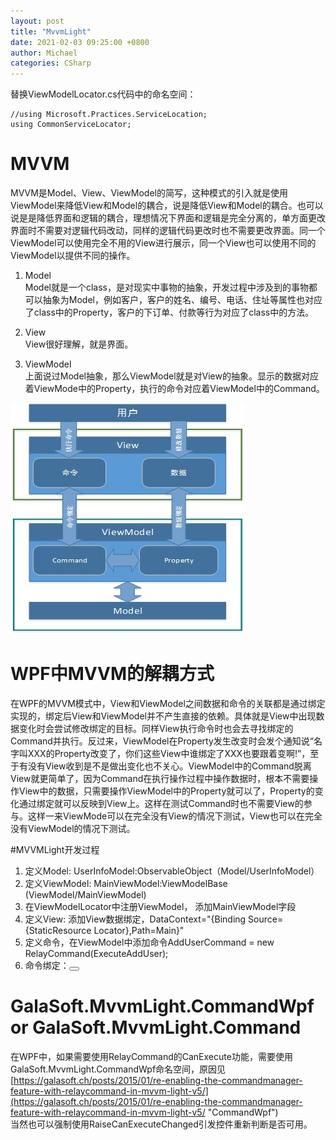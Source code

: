 ```yaml
---
layout: post
title: "MvvmLight"
date: 2021-02-03 09:25:00 +0800
author: Michael
categories: CSharp
---
```


替换ViewModelLocator.cs代码中的命名空间：

	//using Microsoft.Practices.ServiceLocation;
	using CommonServiceLocator;

# MVVM
MVVM是Model、View、ViewModel的简写，这种模式的引入就是使用ViewModel来降低View和Model的耦合，说是降低View和Model的耦合。也可以说是是降低界面和逻辑的耦合，理想情况下界面和逻辑是完全分离的，单方面更改界面时不需要对逻辑代码改动，同样的逻辑代码更改时也不需要更改界面。同一个ViewModel可以使用完全不用的View进行展示，同一个View也可以使用不同的ViewModel以提供不同的操作。

1. Model  
Model就是一个class，是对现实中事物的抽象，开发过程中涉及到的事物都可以抽象为Model，例如客户，客户的姓名、编号、电话、住址等属性也对应了class中的Property，客户的下订单、付款等行为对应了class中的方法。

2. View  
View很好理解，就是界面。

3. ViewModel  
上面说过Model抽象，那么ViewModel就是对View的抽象。显示的数据对应着ViewMode中的Property，执行的命令对应着ViewModel中的Command。

![日志文件夹](/assets/develop/mvvm.jpg)  

# WPF中MVVM的解耦方式
在WPF的MVVM模式中，View和ViewModel之间数据和命令的关联都是通过绑定实现的，绑定后View和ViewModel并不产生直接的依赖。具体就是View中出现数据变化时会尝试修改绑定的目标。同样View执行命令时也会去寻找绑定的Command并执行。反过来，ViewModel在Property发生改变时会发个通知说“名字叫XXX的Property改变了，你们这些View中谁绑定了XXX也要跟着变啊!”，至于有没有View收到是不是做出变化也不关心。ViewModel中的Command脱离View就更简单了，因为Command在执行操作过程中操作数据时，根本不需要操作View中的数据，只需要操作ViewModel中的Property就可以了，Property的变化通过绑定就可以反映到View上。这样在测试Command时也不需要View的参与。这样一来ViewMode可以在完全没有View的情况下测试，View也可以在完全没有ViewModel的情况下测试。


#MVVMLight开发过程
1. 定义Model: UserInfoModel:ObservableObject（Model/UserInfoModel）
2. 定义ViewModel: MainViewModel:ViewModelBase (ViewModel/MainViewModel)
3. 在ViewModelLocator中注册ViewModel， 添加MainViewModel字段
4. 定义View: 添加View数据绑定，DataContext="{Binding Source={StaticResource Locator},Path=Main}"
5. 定义命令，在ViewModel中添加命令AddUserCommand = new RelayCommand(ExecuteAddUser);
6. 命令绑定：<Button Command="{Binding AddUserCommand}">

# GalaSoft.MvvmLight.CommandWpf or GalaSoft.MvvmLight.Command
在WPF中，如果需要使用RelayCommand的CanExecute功能，需要使用GalaSoft.MvvmLight.CommandWpf命名空间，原因见
[https://galasoft.ch/posts/2015/01/re-enabling-the-commandmanager-feature-with-relaycommand-in-mvvm-light-v5/](https://galasoft.ch/posts/2015/01/re-enabling-the-commandmanager-feature-with-relaycommand-in-mvvm-light-v5/ "CommandWpf")  
当然也可以强制使用RaiseCanExecuteChanged引发控件重新判断是否可用。